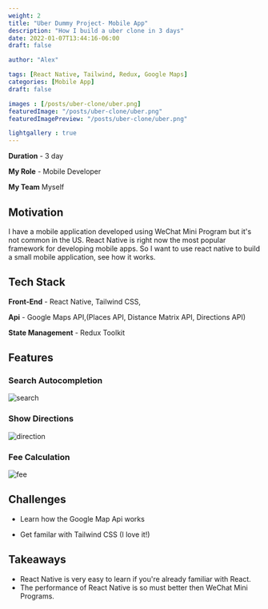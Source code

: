 ```yaml
---
weight: 2
title: "Uber Dummy Project- Mobile App"
description: "How I build a uber clone in 3 days"
date: 2022-01-07T13:44:16-06:00
draft: false

author: "Alex"

tags: [React Native, Tailwind, Redux, Google Maps]
categories: [Mobile App]
draft: false 

images : [/posts/uber-clone/uber.png]
featuredImage: "/posts/uber-clone/uber.png"
featuredImagePreview: "/posts/uber-clone/uber.png"

lightgallery : true
---
```


<!--more-->

**Duration** - 3 day

**My Role** - Mobile Developer

**My Team** Myself

## Motivation

I have a mobile application developed using WeChat Mini Program but it's not common in the US. React Native is right now the most popular framework for developing mobile apps. So I want to use react native to build a small mobile application, see how it works.

## Tech Stack
**Front-End** - React Native, Tailwind CSS,

**Api** - Google Maps API,(Places API, Distance Matrix API, Directions API)

**State Management** - Redux Toolkit

## Features
### Search Autocompletion

![search](/posts/uber-clone/search.gif)

### Show Directions

![direction](/posts/uber-clone/direction.gif)

### Fee Calculation

![fee](/posts/uber-clone/fee.gif)


## Challenges

* Learn how the Google Map Api works

* Get familar with Tailwind CSS (I love it!)


## Takeaways 

* React Native is very easy to learn if you're already familiar with React.
* The performance of React Native is so must better then WeChat Mini Programs. 

